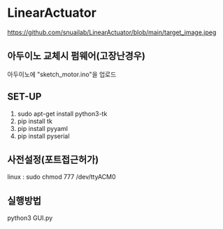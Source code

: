 # LinearActuator
https://github.com/snuailab/LinearActuator/blob/main/target_image.jpeg


## 아두이노 교체시 펌웨어(고장난경우)
아두이노에 "sketch_motor.ino"을 업로드


## SET-UP
1. sudo apt-get install python3-tk 
2. pip install tk
3. pip install pyyaml
4. pip install pyserial

## 사전설정(포트접근허가)
linux : sudo chmod 777 /dev/ttyACM0

## 실행방법
python3 GUI.py


